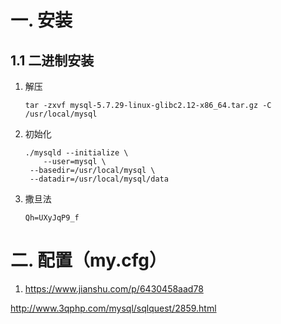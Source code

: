 # 一. 安装

## 1.1 二进制安装

1. 解压

   ```shell
   tar -zxvf mysql-5.7.29-linux-glibc2.12-x86_64.tar.gz -C /usr/local/mysql
   ```

2. 初始化

   ```shell
   ./mysqld --initialize \
       --user=mysql \
   	--basedir=/usr/local/mysql \
   	--datadir=/usr/local/mysql/data
   ```

3. 撒旦法

   ```
   Qh=UXyJqP9_f
   ```



# 二. 配置（my.cfg）

1. https://www.jianshu.com/p/6430458aad78



http://www.3qphp.com/mysql/sqlquest/2859.html

